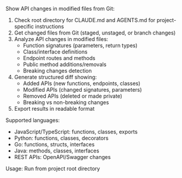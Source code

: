 Show API changes in modified files from Git:

1. Check root directory for CLAUDE.md and AGENTS.md for project-specific instructions
2. Get changed files from Git (staged, unstaged, or branch changes)
3. Analyze API changes in modified files:
   - Function signatures (parameters, return types)
   - Class/interface definitions
   - Endpoint routes and methods
   - Public method additions/removals
   - Breaking changes detection
4. Generate structured diff showing:
   - Added APIs (new functions, endpoints, classes)
   - Modified APIs (changed signatures, parameters)
   - Removed APIs (deleted or made private)
   - Breaking vs non-breaking changes
5. Export results in readable format

Supported languages:
- JavaScript/TypeScript: functions, classes, exports
- Python: functions, classes, decorators
- Go: functions, structs, interfaces
- Java: methods, classes, interfaces
- REST APIs: OpenAPI/Swagger changes

Usage: Run from project root directory